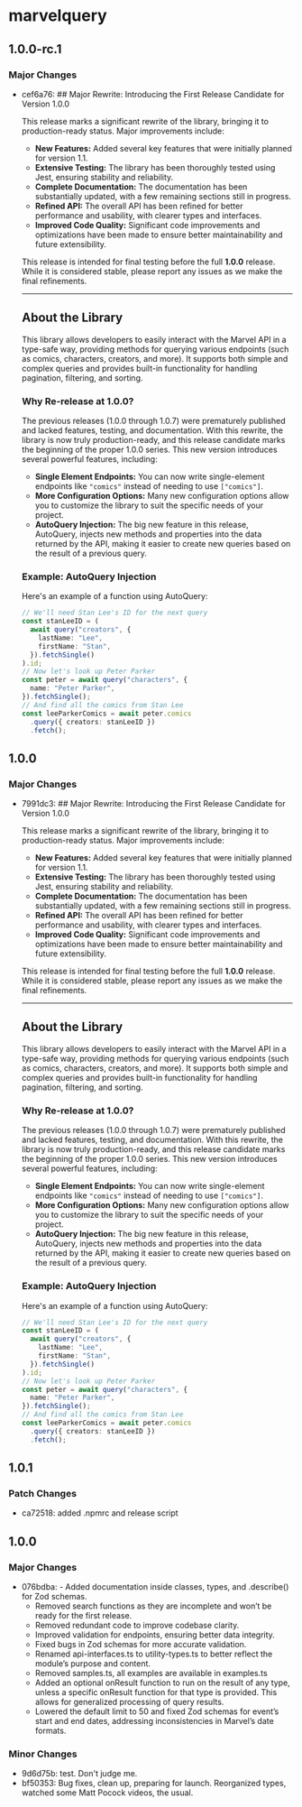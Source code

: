# marvelquery

## 1.0.0-rc.1

### Major Changes

- cef6a76: ## Major Rewrite: Introducing the First Release Candidate for Version 1.0.0

  This release marks a significant rewrite of the library, bringing it to production-ready status. Major improvements include:

  - **New Features:** Added several key features that were initially planned for version 1.1.
  - **Extensive Testing:** The library has been thoroughly tested using Jest, ensuring stability and reliability.
  - **Complete Documentation:** The documentation has been substantially updated, with a few remaining sections still in progress.
  - **Refined API:** The overall API has been refined for better performance and usability, with clearer types and interfaces.
  - **Improved Code Quality:** Significant code improvements and optimizations have been made to ensure better maintainability and future extensibility.

  This release is intended for final testing before the full **1.0.0** release. While it is considered stable, please report any issues as we make the final refinements.

  ***

  ## About the Library

  This library allows developers to easily interact with the Marvel API in a type-safe way, providing methods for querying various endpoints (such as comics, characters, creators, and more). It supports both simple and complex queries and provides built-in functionality for handling pagination, filtering, and sorting.

  ### Why Re-release at 1.0.0?

  The previous releases (1.0.0 through 1.0.7) were prematurely published and lacked features, testing, and documentation. With this rewrite, the library is now truly production-ready, and this release candidate marks the beginning of the proper 1.0.0 series. This new version introduces several powerful features, including:

  - **Single Element Endpoints:** You can now write single-element endpoints like `"comics"` instead of needing to use `["comics"]`.
  - **More Configuration Options:** Many new configuration options allow you to customize the library to suit the specific needs of your project.
  - **AutoQuery Injection:** The big new feature in this release, AutoQuery, injects new methods and properties into the data returned by the API, making it easier to create new queries based on the result of a previous query.

  ### Example: AutoQuery Injection

  Here's an example of a function using AutoQuery:

  ```ts
  // We'll need Stan Lee's ID for the next query
  const stanLeeID = (
    await query("creators", {
      lastName: "Lee",
      firstName: "Stan",
    }).fetchSingle()
  ).id;
  // Now let's look up Peter Parker
  const peter = await query("characters", {
    name: "Peter Parker",
  }).fetchSingle();
  // And find all the comics from Stan Lee
  const leeParkerComics = await peter.comics
    .query({ creators: stanLeeID })
    .fetch();
  ```

## 1.0.0

### Major Changes

- 7991dc3: ## Major Rewrite: Introducing the First Release Candidate for Version 1.0.0

  This release marks a significant rewrite of the library, bringing it to production-ready status. Major improvements include:

  - **New Features:** Added several key features that were initially planned for version 1.1.
  - **Extensive Testing:** The library has been thoroughly tested using Jest, ensuring stability and reliability.
  - **Complete Documentation:** The documentation has been substantially updated, with a few remaining sections still in progress.
  - **Refined API:** The overall API has been refined for better performance and usability, with clearer types and interfaces.
  - **Improved Code Quality:** Significant code improvements and optimizations have been made to ensure better maintainability and future extensibility.

  This release is intended for final testing before the full **1.0.0** release. While it is considered stable, please report any issues as we make the final refinements.

  ***

  ## About the Library

  This library allows developers to easily interact with the Marvel API in a type-safe way, providing methods for querying various endpoints (such as comics, characters, creators, and more). It supports both simple and complex queries and provides built-in functionality for handling pagination, filtering, and sorting.

  ### Why Re-release at 1.0.0?

  The previous releases (1.0.0 through 1.0.7) were prematurely published and lacked features, testing, and documentation. With this rewrite, the library is now truly production-ready, and this release candidate marks the beginning of the proper 1.0.0 series. This new version introduces several powerful features, including:

  - **Single Element Endpoints:** You can now write single-element endpoints like `"comics"` instead of needing to use `["comics"]`.
  - **More Configuration Options:** Many new configuration options allow you to customize the library to suit the specific needs of your project.
  - **AutoQuery Injection:** The big new feature in this release, AutoQuery, injects new methods and properties into the data returned by the API, making it easier to create new queries based on the result of a previous query.

  ### Example: AutoQuery Injection

  Here's an example of a function using AutoQuery:

  ```ts
  // We'll need Stan Lee's ID for the next query
  const stanLeeID = (
    await query("creators", {
      lastName: "Lee",
      firstName: "Stan",
    }).fetchSingle()
  ).id;
  // Now let's look up Peter Parker
  const peter = await query("characters", {
    name: "Peter Parker",
  }).fetchSingle();
  // And find all the comics from Stan Lee
  const leeParkerComics = await peter.comics
    .query({ creators: stanLeeID })
    .fetch();
  ```

## 1.0.1

### Patch Changes

- ca72518: added .npmrc and release script

## 1.0.0

### Major Changes

- 076bdba: - Added documentation inside classes, types, and .describe() for Zod schemas.
  - Removed search functions as they are incomplete and won’t be ready for the first release.
  - Removed redundant code to improve codebase clarity.
  - Improved validation for endpoints, ensuring better data integrity.
  - Fixed bugs in Zod schemas for more accurate validation.
  - Renamed api-interfaces.ts to utility-types.ts to better reflect the module’s purpose and content.
  - Removed samples.ts, all examples are available in examples.ts
  - Added an optional onResult function to run on the result of any type, unless a specific onResult function for that type is provided. This allows for generalized processing of query results.
  - Lowered the default limit to 50 and fixed Zod schemas for event’s start and end dates, addressing inconsistencies in Marvel’s date formats.

### Minor Changes

- 9d6d75b: test. Don't judge me.
- bf50353: Bug fixes, clean up, preparing for launch. Reorganized types, watched some Matt Pocock videos, the usual.
